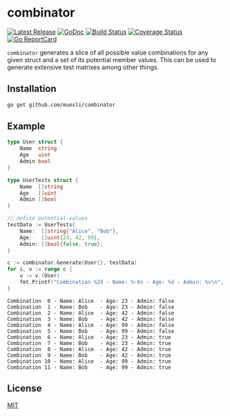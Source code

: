 # combinator

[![Latest Release](https://img.shields.io/github/release/muesli/combinator.svg)](https://github.com/muesli/combinator/releases)
[![GoDoc](https://godoc.org/github.com/golang/gddo?status.svg)](https://godoc.org/github.com/muesli/combinator)
[![Build Status](https://github.com/muesli/combinator/workflows/build/badge.svg)](https://github.com/muesli/combinator/actions)
[![Coverage Status](https://coveralls.io/repos/github/muesli/combinator/badge.svg?branch=master)](https://coveralls.io/github/muesli/combinator?branch=master)
[![Go ReportCard](http://goreportcard.com/badge/muesli/combinator)](http://goreportcard.com/report/muesli/combinator)

`combinator` generates a slice of all possible value combinations for any given
struct and a set of its potential member values. This can be used to generate
extensive test matrixes among other things.

## Installation

```bash
go get github.com/muesli/combinator
```

## Example

```go
type User struct {
    Name  string
    Age   uint
    Admin bool
}

type UserTests struct {
    Name  []string
    Age   []uint
    Admin []bool
}

// define potential values
testData := UserTests{
    Name:  []string{"Alice", "Bob"},
    Age:   []uint{23, 42, 99},
    Admin: []bool{false, true},
}

c := combinator.Generate(User{}, testData)
for i, v := range c {
    u := v.(User)
    fmt.Printf("Combination %2d - Name: %-6s - Age: %d - Admin: %v\n", i, u.Name, u.Age, u.Admin)
}
```

```
Combination  0 - Name: Alice  - Age: 23 - Admin: false
Combination  1 - Name: Bob    - Age: 23 - Admin: false
Combination  2 - Name: Alice  - Age: 42 - Admin: false
Combination  3 - Name: Bob    - Age: 42 - Admin: false
Combination  4 - Name: Alice  - Age: 99 - Admin: false
Combination  5 - Name: Bob    - Age: 99 - Admin: false
Combination  6 - Name: Alice  - Age: 23 - Admin: true
Combination  7 - Name: Bob    - Age: 23 - Admin: true
Combination  8 - Name: Alice  - Age: 42 - Admin: true
Combination  9 - Name: Bob    - Age: 42 - Admin: true
Combination 10 - Name: Alice  - Age: 99 - Admin: true
Combination 11 - Name: Bob    - Age: 99 - Admin: true
```

## License

[MIT](https://github.com/muesli/combinator/raw/master/LICENSE)

